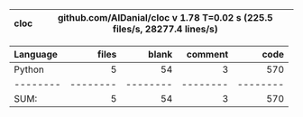 cloc|github.com/AlDanial/cloc v 1.78  T=0.02 s (225.5 files/s, 28277.4 lines/s)
--- | ---

Language|files|blank|comment|code
:-------|-------:|-------:|-------:|-------:
Python|5|54|3|570
--------|--------|--------|--------|--------
SUM:|5|54|3|570
